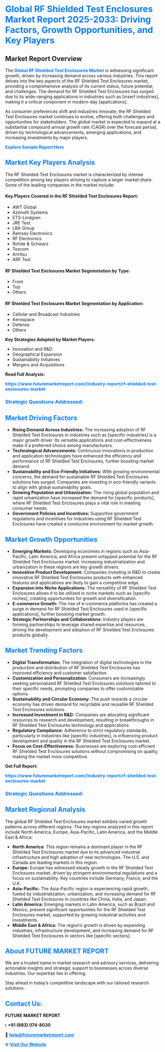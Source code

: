 <h1 style="color: #007BFF;">Global RF Shielded Test Enclosures Market Report 2025-2033: Driving Factors, Growth Opportunities, and Key Players</h1>

<section id="overview">
<h2>Market Report Overview</h2>
<p>The <a href="https://www.futuremarketreport.com//industry-report/rf-shielded-test-enclosures-market" style="color: #007BFF; text-decoration: none;"><strong>Global RF Shielded Test Enclosures Market</strong></a> is witnessing significant growth, driven by increasing demand across various industries. This report delves into the key aspects of the RF Shielded Test Enclosures market, providing a comprehensive analysis of its current status, future potential, and challenges. The demand for RF Shielded Test Enclosures has surged due to its wide-ranging applications in industries such as [insert industries], making it a critical component in modern-day [applications].</p>
<p>As consumer preferences shift and industries innovate, the RF Shielded Test Enclosures market continues to evolve, offering both challenges and opportunities for stakeholders. The global market is expected to expand at a substantial compound annual growth rate (CAGR) over the forecast period, driven by technological advancements, emerging applications, and increasing investments by major players.</p>
</section>

<section id="overview">
<p><a href="https://www.futuremarketreport.com//request-sample/reportId=57449" style="color: #007BFF; text-decoration: none;"><strong>Explore Sample Report Here</strong></a></p>
</section>

<section id="key-players">
<h2 style="color: #007BFF;">Market Key Players Analysis</h2>
<p>The RF Shielded Test Enclosures market is characterized by intense competition among key players striving to capture a larger market share. Some of the leading companies in the market include:</p>
<h4>Key Players Covered in the RF Shielded Test Enclosures Report:</h4>
<ul><li>AWT Global</li><li>Azimuth Systems</li><li>ETS-Lindgren</li><li>JRE Test</li><li>LBA Group</li><li>Ramsey Electronics</li><li>RF Electronics</li><li>Rohde &amp; Schwarz</li><li>Tescom</li><li>Anritsu</li><li>ARF Test</li></ul>
<h4>RF Shielded Test Enclosures Market Segmentation by Type:</h4>
<ul><li>Front</li><li>Top</li><li>Others</li></ul>

<h4>RF Shielded Test Enclosures Market Segmentation by Application:</h4>
<ul><li>Cellular and Broadcast Industries</li><li>Aerospace</li><li>Defense</li><li>Others</li></ul>
<p><strong>Key Strategies Adopted by Market Players:</strong></p>
<ul>
<li>Innovation and R&D</li>
<li>Geographical Expansion</li>
<li>Sustainability Initiatives</li>
<li>Mergers and Acquisitions</li>
</ul>
</section>

<section>
<p><strong>Read Full Analysis: </strong></p><a href="https://www.futuremarketreport.com//industry-report/rf-shielded-test-enclosures-market" style="color: #007BFF; text-decoration: none;"><strong>https://www.futuremarketreport.com//industry-report/rf-shielded-test-enclosures-market</strong></a>
<h3 style="color: #007BFF;">Strategic Questions Addressed:</h3>
</section>

<section id="driving-factors">
<h2 style="color: #007BFF;">Market Driving Factors</h2>
<ul>
<li><strong>Rising Demand Across Industries:</strong> The increasing adoption of RF Shielded Test Enclosures in industries such as [specific industries] is a major growth driver. Its versatile applications and cost-effectiveness make it a preferred choice among manufacturers.</li>
<li><strong>Technological Advancements:</strong> Continuous innovations in production and application technologies have enhanced the efficiency and performance of RF Shielded Test Enclosures, further boosting market demand.</li>
<li><strong>Sustainability and Eco-Friendly Initiatives:</strong> With growing environmental concerns, the demand for sustainable RF Shielded Test Enclosures solutions has surged. Companies are investing in eco-friendly variants to align with global sustainability goals.</li>
<li><strong>Growing Population and Urbanization:</strong> The rising global population and rapid urbanization have increased the demand for [specific products], where RF Shielded Test Enclosures plays a vital role in meeting consumer needs.</li>
<li><strong>Government Policies and Incentives:</strong> Supportive government regulations and incentives for industries using RF Shielded Test Enclosures have created a conducive environment for market growth.</li>
</ul>
</section>

<section id="growth-opportunities">
<h2 style="color: #007BFF;">Market Growth Opportunities</h2>
<ul>
<li><strong>Emerging Markets:</strong> Developing economies in regions such as Asia-Pacific, Latin America, and Africa present untapped potential for the RF Shielded Test Enclosures market. Increasing industrialization and urbanization in these regions are key growth drivers.</li>
<li><strong>Innovative Product Development:</strong> Companies investing in R&D to create innovative RF Shielded Test Enclosures products with enhanced features and applications are likely to gain a competitive edge.</li>
<li><strong>Expansion into Niche Applications:</strong> The versatility of RF Shielded Test Enclosures allows it to be utilized in niche markets such as [specific niches], creating opportunities for growth and diversification.</li>
<li><strong>E-commerce Growth:</strong> The rise of e-commerce platforms has created a surge in demand for RF Shielded Test Enclosures used in [specific applications], further boosting market growth.</li>
<li><strong>Strategic Partnerships and Collaborations:</strong> Industry players are forming partnerships to leverage shared expertise and resources, driving the development and adoption of RF Shielded Test Enclosures products globally.</li>
</ul>
</section>

<section id="trending-factors">
<h2 style="color: #007BFF;">Market Trending Factors</h2>
<ul>
<li><strong>Digital Transformation:</strong> The integration of digital technologies in the production and distribution of RF Shielded Test Enclosures has improved efficiency and customer satisfaction.</li>
<li><strong>Customization and Personalization:</strong> Consumers are increasingly seeking personalized RF Shielded Test Enclosures solutions tailored to their specific needs, prompting companies to offer customizable options.</li>
<li><strong>Sustainability and Circular Economy:</strong> The push towards a circular economy has driven demand for recyclable and reusable RF Shielded Test Enclosures solutions.</li>
<li><strong>Increased Investment in R&D:</strong> Companies are allocating significant resources to research and development, resulting in breakthroughs in RF Shielded Test Enclosures technology and applications.</li>
<li><strong>Regulatory Compliance:</strong> Adherence to strict regulatory standards, particularly in industries like [specific industries], is influencing product development and quality in the RF Shielded Test Enclosures market.</li>
<li><strong>Focus on Cost-Effectiveness:</strong> Businesses are exploring cost-efficient RF Shielded Test Enclosures solutions without compromising on quality, making the market more competitive.</li>
</ul>
</section>

<section>
<p><strong>Get Full Report: </strong></p><a href="https://www.futuremarketreport.com//industry-report/rf-shielded-test-enclosures-market" style="color: #007BFF; text-decoration: none;"><strong>https://www.futuremarketreport.com//industry-report/rf-shielded-test-enclosures-market</strong></a>
<h3 style="color: #007BFF;">Strategic Questions Addressed:</h3>
</section>


<section id="regional-analysis">
<h2 style="color: #007BFF;">Market Regional Analysis</h2>
<p>The global RF Shielded Test Enclosures market exhibits varied growth patterns across different regions. The key regions analyzed in this report include North America, Europe, Asia-Pacific, Latin America, and the Middle East & Africa:</p>
<ul>
<li><strong>North America:</strong> This region remains a dominant player in the RF Shielded Test Enclosures market due to its advanced industrial infrastructure and high adoption of new technologies. The U.S. and Canada are leading markets in this region.</li>
<li><strong>Europe:</strong> Europe has witnessed steady growth in the RF Shielded Test Enclosures market, driven by stringent environmental regulations and a focus on sustainability. Key countries include Germany, France, and the U.K.</li>
<li><strong>Asia-Pacific:</strong> The Asia-Pacific region is experiencing rapid growth, fueled by industrialization, urbanization, and increasing demand for RF Shielded Test Enclosures in countries like China, India, and Japan.</li>
<li><strong>Latin America:</strong> Emerging markets in Latin America, such as Brazil and Mexico, present significant opportunities for the RF Shielded Test Enclosures market, supported by growing industrial activities and investments.</li>
<li><strong>Middle East & Africa:</strong> The region’s growth is driven by expanding industries, infrastructure development, and increasing demand for RF Shielded Test Enclosures in sectors like [specific sectors].</li>
</ul>
</section>

<footer>
<h2 style="color: #007BFF;">About FUTURE MARKET REPORT</h2>
<p>We are a trusted name in market research and advisory services, delivering actionable insights and strategic support to businesses across diverse industries. Our expertise lies in offering:</p>

<p>Stay ahead in today’s competitive landscape with our tailored research solutions.</p>

<h2 style="color: #007BFF;">Contact Us:</h2>
<p><strong>FUTURE MARKET REPORT</strong></p>
<p>📞 <strong>+91 (883) 074-8030</strong></p>
<p>📧 <strong><a href="mailto:help@futuremarketreport.com" style="color: #007BFF;">help@futuremarketreport.com</a></strong></p>
<p>🌐 <strong><a href="https://www.futuremarketreport.com/" style="color: #007BFF;">Visit Our Website</a></strong></p>
</footer>